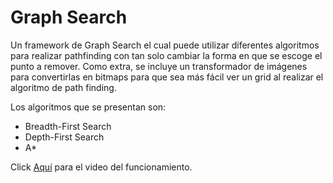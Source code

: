 # Graph Search

Un framework de Graph Search el cual puede utilizar diferentes algoritmos para realizar pathfinding con tan solo cambiar la forma en que se escoge el punto a remover. Como extra, se incluye un transformador de imágenes para convertirlas en bitmaps para que sea más fácil ver un grid al realizar el algoritmo de path finding.

Los algoritmos que se presentan son: 
+ Breadth-First Search
+ Depth-First Search
+ A*

Click [Aquí](https://youtu.be/WSQtdkCFvwU) para el video del funcionamiento. 